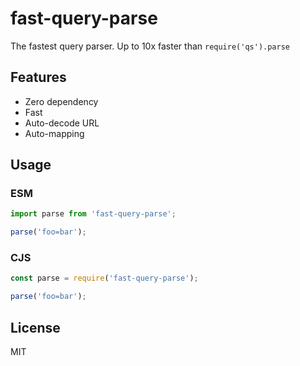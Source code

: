 # fast-query-parse

The fastest query parser. Up to 10x faster than `require('qs').parse`

## Features

- Zero dependency
- Fast
- Auto-decode URL
- Auto-mapping

## Usage

### ESM

```js
import parse from 'fast-query-parse';

parse('foo=bar');
```

### CJS

```js
const parse = require('fast-query-parse');

parse('foo=bar');
```

## License

MIT
